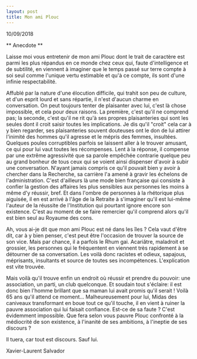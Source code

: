 ```yaml
---
layout: post
title: Mon ami Plouc
---
```

10/09/2018

** Anecdote ** 

Laisse moi vous entretenir de mon ami Plouc dont le trait de caractère est parmi les plus répandus en ce monde chez ceux qui, faute d'intelligence et de subtilité, en viennent à imaginer que le temps passé sur terre compte à soi seul comme l'unique vertu estimable et qu'à ce compte, ils sont d'une infinie respectabilité. 

Affublé par la nature d'une élocution difficile, qui trahit son peu de culture, et d'un esprit lourd et sans répartie, il n'est d'aucun charme en conversation. On peut toujours tenter de plaisanter avec lui, c'est là chose impossible, et cela pour deux raisons. La première, c'est qu'il ne comprend pas; la seconde, c'est qu'il ne rit qu'à ses propres plaisanteries qui sont les seules dont il croit saisir toutes les implications. Je dis qu'il "croit" cela car à y bien regarder, ses plaisanteries souvent douteuses ont le don de lui attirer l'inimité des hommes qu'il agresse et le mépris des femmes, insultées. Quelques poules corruptibles parfois se laissent aller à le trouver amusant, ce qui pour lui vaut toutes les récompenses. Lent à la réponse, il compense par une extrême agressivité que sa parole empêchée contrarie quelque peu au grand bonheur de tous ceux qui se voient ainsi dispenser d'avoir à subir une conversation. N'ayant jamais compris ce qu'il pouvait bien y avoir à chercher dans la Recherche, sa carrière l'a amené à gravir les échelons de l'administration. C'est d'ailleurs là une mode bien française qui consiste à confier la gestion des affaires les plus sensibles aux personnes les moins à même d'y réussir, bref. Et dans l'ombre de personnes à la rhétorique plus aiguisée, il en est arrivé à l'âge de la Retraite à s'imaginer qu'il est lui-même l'auteur de la réussite de l'Institution qui pourtant ignore encore son existence. C'est au moment de se faire remercier qu'il comprend alors qu'il est bien seul au Royaume des cons.


Ah, vous ai-je dit que mon ami Plouc est né dans les îles ? Cela vaut d'être dit, car à y bien penser, c'est peut être l'occasion de trouver la source de son vice. Mais par chance, il a parfois le Rhum gai. Acariâtre, maladroit et grossier, les personnes qui le fréquentent en viennent très rapidement à se détourner de sa conversation. Les voilà donc racistes et odieux, sapajous, méprisants, insultants et source de toutes ses incompétences. L'explication est vite trouvée.


Mais voilà qu'il trouve enfin un endroit où réussir et prendre du pouvoir: une association, un parti, un club quelconque. Et soudain tout s'éclaire: il est donc bien l'homme brillant que sa maman lui avait promis qu'il serait ! Voilà 65 ans qu'il attend ce moment... Malheureusement pour lui, Midas des caniveaux transformant en boue tout ce qu'il touche, il en vient à ruiner la pauvre association qui lui faisait confiance. Est-ce de sa faute ? C'est évidemment impossible. 
Que fera selon vous pauvre Plouc confronté à la médiocrité de son existence, à l'inanité de ses ambitions, à l'ineptie de ses discours ? 

Il tuera, car tout est discours. Sauf lui.

Xavier-Laurent Salvador
